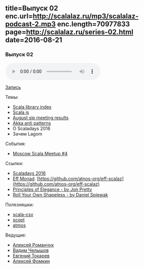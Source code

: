 title=Выпуск 02
enc.url=http://scalalaz.ru/mp3/scalalaz-podcast-2.mp3
enc.length=70977833
page=http://scalalaz.ru/series-02.html
date=2016-08-21
----
### Выпуск 02

<audio controls="" class="audio-panel">
    <source src="http://scalalaz.ru/mp3/scalalaz-podcast-2.mp3" type="audio/mpeg">
</audio>

[Запись](http://scalalaz.ru/mp3/scalalaz-podcast-2.mp3)

Темы:

- [Scala library index](http://scala-lang.org/blog/2016/08/09/the-scala-library-index-reaches-beta.html)
- [Scala js](http://www.lihaoyi.com/post/FromfirstprinciplesWhyIbetonScalajs.html)
- [August sip meeting results](http://www.scala-lang.org/blog/2016/08/15/sip-meeting-august-results.html)
- [Akka anti patterns](http://manuel.bernhardt.io/2016/08/09/akka-anti-patterns-flat-actor-hierarchies-or-mixing-business-logic-and-failure-handling/)
- О Scaladays 2016
- Зачем Lagom

События:

- [Moscow Scala Meetup #4](https://data-monsters.timepad.ru/event/360185/)

Ссылки:

- [Scaladays 2016](http://manuel.bernhardt.io/2016/08/09/akka-anti-patterns-flat-actor-hierarchies-or-mixing-business-logic-and-failure-handling/)
- [Eff Monad](http://bit.ly/eff_flatmap_2016). [https://github.com/atnos-org/eff-scalaz](https://github.com/atnos-org/eff-scalaz)
- [Principles of Elegance - by Jon Pretty](https://www.youtube.com/watch?v=bUO_oLwe4Og)
- [Roll Your Own Shapeless - by Daniel Spiewak](https://www.youtube.com/watch?v=GKIfu1WtSz4)

Полезняшки:

- [scala-csv](https://github.com/tototoshi/scala-csv)
- [scopt](https://github.com/scopt/scopt)
- [atmos](https://github.com/zmanio/atmos)

Ведущие:

- [Алексей Романчук](http://github.com/13h3r)
- [Вадим Челышов](http://github.com/dos65)
- [Евгений Токарев](http://github.com/strobe)
- [Алексей Фомкин](http://github.com/fomkin)
